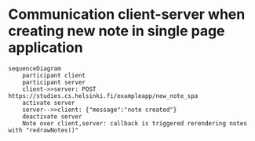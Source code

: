# Communication client-server when creating new note in single page application

```mermaid
sequenceDiagram
    participant client
    participant server
    client->>server: POST https://studies.cs.helsinki.fi/exampleapp/new_note_spa
    activate server
    server-->>client: {"message":"note created"}
    deactivate server
    Note over client,server: callback is triggered rerendering notes with "redrawNotes()"   
```